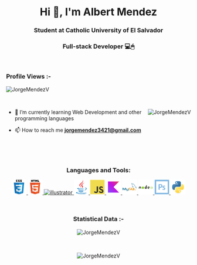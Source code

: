 <h1 align="center">Hi 👋, I'm Albert Mendez</h1>
<h3 align="center">Student at Catholic University of El Salvador</h3>
<h3 align="center"> Full-stack Developer 💻🖱</h3>

<br>

<p align="right">
<h3>Profile Views :-</h3> <img
    src="https://komarev.com/ghpvc/?username=JorgeMendezV&label=Profile%20views&color=0e75b6&style=flat"
    alt="JorgeMendezV" />
</p>

<br>

<p><img align="right" src="https://github.com/JorgeMendezV/JorgeMendezV/blob/main/animation_500_kxa883sd.gif"
        alt="JorgeMendezV" /></p>


- 🌱 I’m currently learning Web Development and other programming languages

- 📫 How to reach me **jorgemendez3421@gmail.com**

<br>
</p>

<br>

<h3 align="center">Languages and Tools:</h3>
<p align="center">
    <a href="https://getbootstrap.com" target="_blank" rel="noreferrer">
    <img src="https://raw.githubusercontent.com/devicons/devicon/master/icons/css3/css3-original-wordmark.svg" alt="css3" width="40" height="40" />
</a>

<a href="https://www.w3.org/html/" target="_blank" rel="noreferrer">
    <img src="https://raw.githubusercontent.com/devicons/devicon/master/icons/html5/html5-original-wordmark.svg" alt="html5" width="40" height="40" />
</a>

<a href="https://www.adobe.com/in/products/illustrator.html" target="_blank" rel="noreferrer">
    <img src="https://www.vectorlogo.zone/logos/adobe_illustrator/adobe_illustrator-icon.svg" alt="illustrator" width="40" height="40" />
</a>

<a href="https://www.java.com" target="_blank" rel="noreferrer">
    <img src="https://raw.githubusercontent.com/devicons/devicon/master/icons/java/java-original.svg" alt="java" width="40" height="40" />
</a>

<a href="https://developer.mozilla.org/en-US/docs/Web/JavaScript" target="_blank" rel="noreferrer">
    <img src="https://raw.githubusercontent.com/devicons/devicon/master/icons/javascript/javascript-original.svg" alt="javascript" width="40" height="40" />
</a>

<a href="https://kotlinlang.org" target="_blank" rel="noreferrer">
    <img src="https://raw.githubusercontent.com/devicons/devicon/master/icons/kotlin/kotlin-original.svg" alt="kotlin" width="40" height="40" />
</a>

<a href="https://www.mysql.com/" target="_blank" rel="noreferrer">
    <img src="https://raw.githubusercontent.com/devicons/devicon/master/icons/mysql/mysql-original-wordmark.svg" alt="mysql" width="40" height="40" />
</a>

<a href="https://nodejs.org" target="_blank" rel="noreferrer">
    <img src="https://raw.githubusercontent.com/devicons/devicon/master/icons/nodejs/nodejs-original-wordmark.svg" alt="nodejs" width="40" height="40" />
</a>

<a href="https://pandas.pydata.org/" target="_blank" rel="noreferrer">
    <img src="https://raw.githubusercontent.com/devicons/devicon/master/icons/photoshop/photoshop-line.svg" alt="photoshop" width="40" height="40" />
</a>

<a href="https://www.python.org" target="_blank" rel="noreferrer">
    <img src="https://raw.githubusercontent.com/devicons/devicon/master/icons/python/python-original.svg" alt="python" width="40" height="40" />
</a>

</p>

<br>

<h3 align="center">Statistical Data :-</h3>
<p align="center"><img align="center"
        src="https://github-readme-stats.vercel.app/api/top-langs?username=JorgeMendezV&show_icons=true&locale=en&bg_color=0d1117&text_color=ffffff&layout=compact"
        alt="JorgeMendezV" bg_color=#808080 /></p>

<br>


<p align="center"><img align="center"
        src="https://github-readme-streak-stats.herokuapp.com/?user=JorgeMendezV&theme=dark&background=0d1117&date_format=M%20j%5B%2C%20Y%5D"
        alt="JorgeMendezV" /></p>
